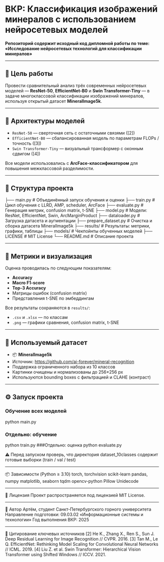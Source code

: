 # ВКР: Классификация изображений минералов с использованием нейросетевых моделей

**Репозиторий содержит исходный код дипломной работы по теме:  
«Исследование нейросетевых технологий для классификации минералов»**

---

## 🎯 Цель работы

Провести сравнительный анализ трёх современных нейросетевых моделей — **ResNet-50**, **EfficientNet-B0** и **Swin Transformer-Tiny** — в задаче многоклассовой классификации изображений минералов, используя открытый датасет **MineralImage5k**.

---

## 🧠 Архитектуры моделей

- `ResNet-50` — сверточная сеть с остаточными связями ([2])
- `EfficientNet-B0` — сбалансированная модель по параметрам FLOPs / точность ([3])
- `Swin Transformer-Tiny` — визуальный трансформер с оконным сдвигом ([4])

Все модели использовались с **ArcFace-классификатором** для повышения межклассовой разделимости.

---

## 📂 Структура проекта
├── main.py # Объединённый запуск обучения и оценки
├── train.py # Цикл обучения с LLRD, AMP, scheduler, ArcFace
├── evaluate.py # Генерация метрик, confusion matrix, t-SNE
├── model.py # Модели: ResNet, EfficientNet, Swin, ArcMarginProduct
├── dataloader.py # Загрузка датасета и аугментации
├── prepare_dataset.py # Очистка и сборка датасета MineralImage5k
├── results/ # Результаты: метрики, графики, таблицы
├── models/ # Чекпойнты обученных моделей
├── LICENSE # MIT License
└── README.md # Описание проекта

---

## 🧪 Метрики и визуализация

Оценка проводилась по следующим показателям:
- **Accuracy**
- **Macro F1-score**
- **Top-3 Accuracy**
- Матрицы ошибок (confusion matrix)
- Представления t-SNE по эмбеддингам

Все результаты сохраняются в `results/`:
- `.csv` и `.xlsx` — по классам
- `.png` — графики сравнения, confusion matrix, t-SNE

---

## 💾 Используемый датасет

- 📦 **MineralImage5k**  
- Источник: https://github.com/ai-forever/mineral-recognition  
- Поддержка ограниченного набора из 10 классов
- Картинки очищены и нормализованы до 256×256 px  
- Используются bounding boxes с фильтрацией и CLAHE (контраст)

---

## ⚙️ Запуск проекта

### Обучение всех моделей
  python main.py
### Отдельно: обучение
  python train.py
###Отдельно: оценка
  python evaluate.py
  
⚠️ Перед запуском проверь, что директория dataset_10classes содержит готовые выборки (train / val / test)

---

📦 Зависимости (Python ≥ 3.10)
torch, torchvision
scikit-learn
pandas, numpy
matplotlib, seaborn
tqdm
opencv-python
Pillow
Unidecode

---

📜 Лицензия
Проект распространяется под лицензией MIT License.

---

👤 Автор
Артём, студент Санкт-Петербургского горного университета
Направление подготовки: 09.03.02 «Информационные системы и технологии»
Год выполнения ВКР: 2025

---

🔗 Цитирование ключевых источников
[2] He K., Zhang X., Ren S., Sun J. Deep Residual Learning for Image Recognition // CVPR. 2016.
[3] Tan M., Le Q. EfficientNet: Rethinking Model Scaling for Convolutional Neural Networks // ICML. 2019.
[4] Liu Z. et al. Swin Transformer: Hierarchical Vision Transformer using Shifted Windows // ICCV. 2021.
